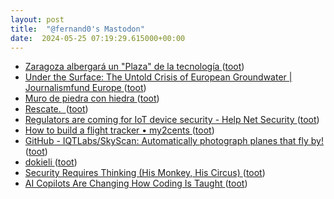 ```yaml
---
layout: post
title:  "@fernand0's Mastodon"
date:  2024-05-25 07:19:29.615000+00:00
---
```

*  [Zaragoza albergará un "Plaza" de la tecnología ](https://www.elperiodicodearagon.com/aragon/2024/05/15/zaragoza-contara-nuevo-parque-empresarial-102426174.html?am) ([toot](https://mastodon.social/@fernand0/112500511186208624))
*  [Under the Surface: The Untold Crisis of European Groundwater \| Journalismfund Europe ](https://www.journalismfund.eu/under-surface-untold-crisis-european-groundwate) ([toot](https://mastodon.social/@fernand0/112499163812472055))
*  [Muro de piedra  con hiedra ](https://www.flickr.com/photos/fernand0/53715654769) ([toot](https://mastodon.social/@fernand0/112497179214833408))
*  [Rescate.  ](https://avecesunafoto.wordpress.com/2024/05/24/rescate) ([toot](https://mastodon.social/@fernand0/112497179078686269))
*  [Regulators are coming for IoT device security - Help Net Security ](https://www.helpnetsecurity.com/2024/05/09/iot-device-security) ([toot](https://mastodon.social/@fernand0/112497151443547744))
*  [How to build a flight tracker • my2cents ](https://frightanic.com/iot/how-to-build-a-flight-tracker) ([toot](https://mastodon.social/@fernand0/112497012488453114))
*  [GitHub - IQTLabs/SkyScan: Automatically photograph planes that fly by! ](https://github.com/IQTLabs/SkySca) ([toot](https://mastodon.social/@fernand0/112496858745403675))
*  [dokieli ](https://dokie.li) ([toot](https://mastodon.social/@fernand0/112496458836153854))
*  [Security Requires Thinking (His Monkey, His Circus) ](https://dgshow.org/21) ([toot](https://mastodon.social/@fernand0/112496325355235304))
*  [AI Copilots Are Changing How Coding Is Taught ](https://spectrum.ieee.org/ai-codin) ([toot](https://mastodon.social/@fernand0/112496050436670734))
